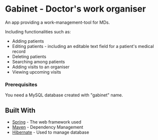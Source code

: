 # Gabinet - Doctor's work organiser

An app providing a work-management-tool for MDs.

Including functionalities such as:

* Adding patients
* Editing patients - including an editable text field for a patient's medical record
* Deleting patients
* Searching among patients
* Adding visits to an organiser
* Viewing upcoming visits

### Prerequisites

You need a MySQL database created with "gabinet" name.


## Built With

* [Spring](http://www.spring.io) - The web framework used
* [Maven](https://maven.apache.org) - Dependency Management
* [Hibernate](https://hibernate.org) - Used to manage database

